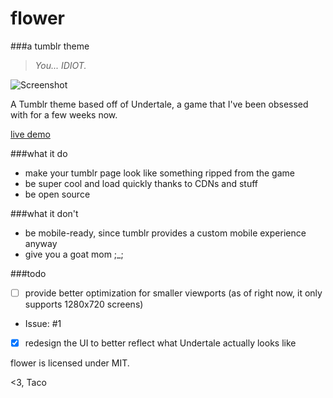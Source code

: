 # flower
###a tumblr theme

>*You... IDIOT.*

![Screenshot](http://i.imgur.com/VWeEjI5.png)

A Tumblr theme based off of Undertale, a game that I've been obsessed with for a few weeks now.

[live demo](http://tumblr.thattacoguy.net)

###what it do 

 - make your tumblr page look like something ripped from the game
 - be super cool and load quickly thanks to CDNs and stuff
 - be open source

###what it don't
 
 - be mobile-ready, since tumblr provides a custom mobile experience anyway
 - give you a goat mom ;_;

###todo

 - [ ] provide better optimization for smaller viewports (as of right now, it only supports 1280x720 screens)
 * Issue: #1
 - [x] redesign the UI to better reflect what Undertale actually looks like

flower is licensed under MIT.

<3,
Taco
